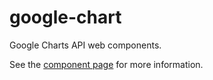 google-chart
============

Google Charts API web components.

See the [component page](http://googlewebcomponents.github.io/google-chart/components/google-chart/) for more information.
